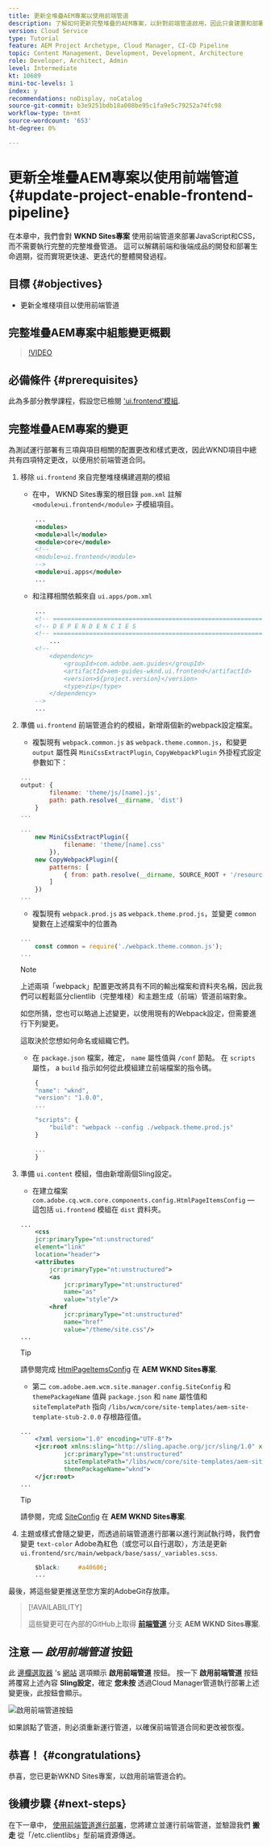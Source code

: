 ```yaml
---
title: 更新全堆疊AEM專案以使用前端管道
description: 了解如何更新完整堆疊的AEM專案，以針對前端管道啟用，因此只會建置和部署前端成品。
version: Cloud Service
type: Tutorial
feature: AEM Project Archetype, Cloud Manager, CI-CD Pipeline
topic: Content Management, Development, Development, Architecture
role: Developer, Architect, Admin
level: Intermediate
kt: 10689
mini-toc-levels: 1
index: y
recommendations: noDisplay, noCatalog
source-git-commit: b3e9251bdb18a008be95c1fa9e5c79252a74fc98
workflow-type: tm+mt
source-wordcount: '653'
ht-degree: 0%

---
```



# 更新全堆疊AEM專案以使用前端管道 {#update-project-enable-frontend-pipeline}

在本章中，我們會對 __WKND Sites專案__ 使用前端管道來部署JavaScript和CSS，而不需要執行完整的完整堆疊管道。 這可以解耦前端和後端成品的開發和部署生命週期，從而實現更快速、更迭代的整體開發過程。

## 目標 {#objectives}

* 更新全堆棧項目以使用前端管道

## 完整堆疊AEM專案中組態變更概觀

>[!VIDEO](https://video.tv.adobe.com/v/3409419?quality=12&learn=on)

## 必備條件 {#prerequisites}

此為多部分教學課程，假設您已檢閱 [&#39;ui.frontend&#39;模組](./review-uifrontend-module.md).


## 完整堆疊AEM專案的變更

為測試運行部署有三項與項目相關的配置更改和樣式更改，因此WKND項目中總共有四項特定更改，以便用於前端管道合同。

1. 移除 `ui.frontend` 來自完整堆棧構建週期的模組

   * 在中， WKND Sites專案的根目錄 `pom.xml` 註解 `<module>ui.frontend</module>` 子模組項目。

   ```xml
       ...
       <modules>
       <module>all</module>
       <module>core</module>
       <!--
       <module>ui.frontend</module>
       -->                
       <module>ui.apps</module>
       ...
   ```

   * 和注釋相關依賴來自 `ui.apps/pom.xml`

   ```xml
       ...
       <!-- ====================================================================== -->
       <!-- D E P E N D E N C I E S                                                -->
       <!-- ====================================================================== -->
           ...
       <!--
           <dependency>
               <groupId>com.adobe.aem.guides</groupId>
               <artifactId>aem-guides-wknd.ui.frontend</artifactId>
               <version>${project.version}</version>
               <type>zip</type>
           </dependency>
       -->    
       ...
   ```

1. 準備 `ui.frontend` 前端管道合約的模組，新增兩個新的webpack設定檔案。

   * 複製現有 `webpack.common.js` as `webpack.theme.common.js`，和變更 `output` 屬性與 `MiniCssExtractPlugin`, `CopyWebpackPlugin` 外掛程式設定參數如下：

   ```javascript
   ...
   output: {
           filename: 'theme/js/[name].js', 
           path: path.resolve(__dirname, 'dist')
       }
   ...
   
   ...
       new MiniCssExtractPlugin({
               filename: 'theme/[name].css'
           }),
       new CopyWebpackPlugin({
           patterns: [
               { from: path.resolve(__dirname, SOURCE_ROOT + '/resources'), to: './clientlib-site' }
           ]
       })
   ...
   ```

   * 複製現有 `webpack.prod.js` as `webpack.theme.prod.js`，並變更 `common` 變數在上述檔案中的位置為

   ```javascript
   ...
       const common = require('./webpack.theme.common.js');
   ...
   ```

   >[!NOTE]
   >
   >上述兩項「webpack」配置更改將具有不同的輸出檔案和資料夾名稱，因此我們可以輕鬆區分clientlib（完整堆棧）和主題生成（前端）管道前端對象。
   >
   >如您所猜，您也可以略過上述變更，以使用現有的Webpack設定，但需要進行下列變更。
   >
   >這取決於您想如何命名或組織它們。


   * 在 `package.json` 檔案，確定，  `name` 屬性值與 `/conf` 節點。 在 `scripts` 屬性， a `build` 指示如何從此模組建立前端檔案的指令碼。

   ```javascript
       {
       "name": "wknd",
       "version": "1.0.0",
       ...
   
       "scripts": {
           "build": "webpack --config ./webpack.theme.prod.js"
       }
   
       ...
       }
   ```

1. 準備 `ui.content` 模組，借由新增兩個Sling設定。

   * 在建立檔案 `com.adobe.cq.wcm.core.components.config.HtmlPageItemsConfig`  — 這包括 `ui.frontend` 模組在 `dist` 資料夾。

   ```xml
   ...
       <css
       jcr:primaryType="nt:unstructured"
       element="link"
       location="header">
       <attributes
           jcr:primaryType="nt:unstructured">
           <as
               jcr:primaryType="nt:unstructured"
               name="as"
               value="style"/>
           <href
               jcr:primaryType="nt:unstructured"
               name="href"
               value="/theme/site.css"/>
   ...
   ```

   >[!TIP]
   >
   >    請參閱完成 [HtmlPageItemsConfig](https://github.com/adobe/aem-guides-wknd/blob/feature/frontend-pipeline/ui.content/src/main/content/jcr_root/conf/wknd/_sling_configs/com.adobe.cq.wcm.core.components.config.HtmlPageItemsConfig/.content.xml) 在 __AEM WKND Sites專案__.


   * 第二 `com.adobe.aem.wcm.site.manager.config.SiteConfig` 和 `themePackageName` 值與 `package.json` 和 `name` 屬性值和 `siteTemplatePath` 指向 `/libs/wcm/core/site-templates/aem-site-template-stub-2.0.0` 存根路徑值。

   ```xml
   ...
       <?xml version="1.0" encoding="UTF-8"?>
       <jcr:root xmlns:sling="http://sling.apache.org/jcr/sling/1.0" xmlns:jcr="http://www.jcp.org/jcr/1.0" xmlns:nt="http://www.jcp.org/jcr/nt/1.0"
               jcr:primaryType="nt:unstructured"
               siteTemplatePath="/libs/wcm/core/site-templates/aem-site-template-stub-2.0.0"
               themePackageName="wknd">
       </jcr:root>
   ...
   ```

   >[!TIP]
   >
   >    請參閱，完成 [SiteConfig](https://github.com/adobe/aem-guides-wknd/blob/feature/frontend-pipeline/ui.content/src/main/content/jcr_root/conf/wknd/_sling_configs/com.adobe.aem.wcm.site.manager.config.SiteConfig/.content.xml) 在 __AEM WKND Sites專案__.

1. 主題或樣式會隨之變更，而透過前端管道進行部署以進行測試執行時，我們會變更 `text-color` Adobe為紅色（或您可以自行選取），方法是更新 `ui.frontend/src/main/webpack/base/sass/_variables.scss`.

   ```css
       $black:     #a40606;
       ...
   ```

最後，將這些變更推送至您方案的AdobeGit存放庫。


>[!AVAILABILITY]
>
> 這些變更可在內部的GitHub上取得 [__前端管道__](https://github.com/adobe/aem-guides-wknd/tree/feature/frontend-pipeline) 分支 __AEM WKND Sites專案__.


## 注意 —  _啟用前端管道_ 按鈕

此 [邊欄選取器](https://experienceleague.adobe.com/docs/experience-manager-cloud-service/content/sites/authoring/getting-started/basic-handling.html) &#39;s [網站](https://experienceleague.adobe.com/docs/experience-manager-cloud-service/content/sites/authoring/getting-started/basic-handling.html) 選項顯示 **啟用前端管道** 按鈕。 按一下 **啟用前端管道** 按鈕將覆寫上述內容 **Sling設定**，確定 **您未按** 透過Cloud Manager管道執行部署上述變更後，此按鈕會顯示。

![啟用前端管道按鈕](assets/enable-front-end-Pipeline-button.png)

如果誤點了管道，則必須重新運行管道，以確保前端管道合同和更改被恢復。

## 恭喜！ {#congratulations}

恭喜，您已更新WKND Sites專案，以啟用前端管道合約。

## 後續步驟 {#next-steps}

在下一章中， [使用前端管道進行部署](create-frontend-pipeline.md)，您將建立並運行前端管道，並驗證我們 __搬走__ 從「/etc.clientlibs」型前端資源傳送。
